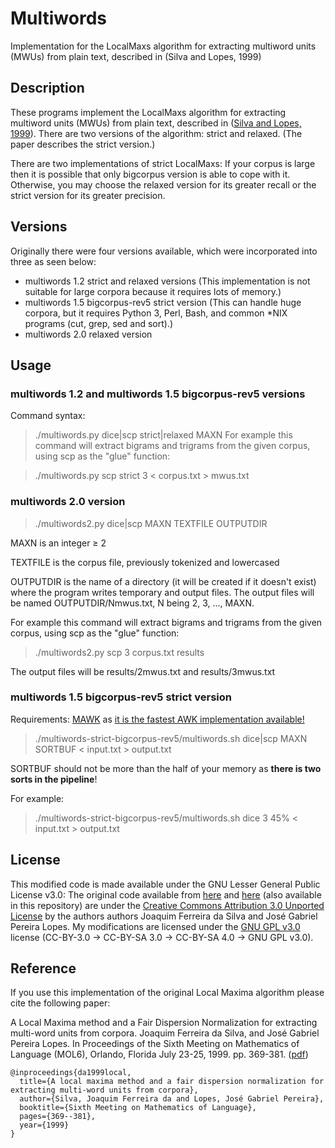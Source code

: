 # Multiwords
Implementation for the LocalMaxs algorithm for extracting multiword units (MWUs) from plain text, described in (Silva and Lopes, 1999)

## Description

These programs implement the LocalMaxs algorithm for extracting multiword units (MWUs) from plain text, described in ([Silva and Lopes, 1999](http://research.variancia.com/multiwords/#silva99)).
There are two versions of the algorithm: strict and relaxed. (The paper describes the strict version.)

There are two implementations of strict LocalMaxs:
If your corpus is large then it is possible that only bigcorpus version is able to cope with it.
Otherwise, you may choose the relaxed version for its greater recall or the strict version for its greater precision.

## Versions

Originally there were four versions available, which were incorporated into three as seen below:

- multiwords 1.2 strict and relaxed versions (This implementation is not suitable for large corpora because it requires lots of memory.)
- multiwords 1.5 bigcorpus-rev5 strict version (This can handle huge corpora, but it requires Python 3, Perl, Bash, and common *NIX programs (cut, grep, sed and sort).)
- multiwords 2.0 relaxed version

## Usage

### multiwords 1.2 and multiwords 1.5 bigcorpus-rev5 versions

Command syntax:

> ./multiwords.py dice|scp strict|relaxed MAXN
For example this command will extract bigrams and trigrams from the given corpus, using scp as the "glue" function:

> ./multiwords.py scp strict 3 < corpus.txt > mwus.txt

### multiwords 2.0 version

> ./multiwords2.py dice|scp MAXN TEXTFILE OUTPUTDIR

MAXN is an integer ≥ 2

TEXTFILE is the corpus file, previously tokenized and lowercased

OUTPUTDIR is the name of a directory (it will be created if it doesn't exist) where the program writes temporary and output files. The output files will be named OUTPUTDIR/Nmwus.txt, N being 2, 3, ..., MAXN.

For example this command will extract bigrams and trigrams from the given corpus, using scp as the "glue" function:

> ./multiwords2.py scp 3 corpus.txt results

The output files will be results/2mwus.txt and results/3mwus.txt

### multiwords 1.5 bigcorpus-rev5 strict version

Requirements: [MAWK](http://invisible-island.net/mawk/) as [it is the fastest AWK implementation available!](https://brenocon.com/blog/2009/09/dont-mawk-awk-the-fastest-and-most-elegant-big-data-munging-language/)

> ./multiwords-strict-bigcorpus-rev5/multiwords.sh dice|scp MAXN SORTBUF < input.txt > output.txt

SORTBUF should not be more than the half of your memory as __there is two sorts in the pipeline__!

For example:

> ./multiwords-strict-bigcorpus-rev5/multiwords.sh dice 3 45% < input.txt > output.txt

## License

This modified code is made available under the GNU Lesser General Public License v3.0:
The original code available from [here](http://research.variancia.com/multiwords/) and [here](http://research.variancia.com/multiwords2/) (also available in this repository) are under the [Creative Commons Attribution 3.0 Unported License](http://creativecommons.org/licenses/by/3.0/) by the authors authors Joaquim Ferreira da Silva and José Gabriel Pereira Lopes.
My modifications are licensed under the [GNU GPL v3.0](https://www.gnu.org/licenses/gpl-3.0.en.html) license (CC-BY-3.0 -> CC-BY-SA 3.0 -> CC-BY-SA 4.0 -> GNU GPL v3.0).

## Reference

If you use this implementation of the original Local Maxima algorithm please cite the following paper: 

A Local Maxima method and a Fair Dispersion Normalization for extracting multi-word units from corpora.
Joaquim Ferreira da Silva, and José Gabriel Pereira Lopes.
In Proceedings of the Sixth Meeting on Mathematics of Language (MOL6), Orlando, Florida July 23-25, 1999. pp. 369-381.
([pdf](http://hlt.di.fct.unl.pt/jfs/MOL99.pdf))

	@inproceedings{da1999local,
	  title={A local maxima method and a fair dispersion normalization for extracting multi-word units from corpora},
	  author={Silva, Joaquim Ferreira da and Lopes, José Gabriel Pereira},
	  booktitle={Sixth Meeting on Mathematics of Language},
	  pages={369--381},
	  year={1999}
	}
